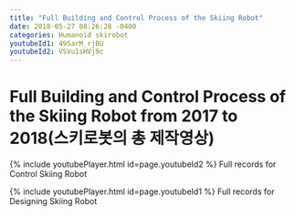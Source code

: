 ```yaml
---
title: "Full Building and Control Process of the Skiing Robot"
date: 2018-05-27 08:26:28 -0400
categories: Humanoid skirobot
youtubeId1: 49SarM_rjBU
youtubeId2: VSVu1sHVj9c
---
```

# Full Building and Control Process of the Skiing Robot from 2017 to 2018(스키로봇의 총 제작영상)
{% include youtubePlayer.html id=page.youtubeId2 %}
Full records for Control Skiing Robot

{% include youtubePlayer.html id=page.youtubeId1 %}
Full records for Designing Skiing Robot


